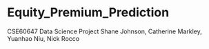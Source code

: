# Equity_Premium_Prediction
CSE60647 Data Science Project
Shane Johnson, Catherine Markley, Yuanhao Niu, Nick Rocco 
